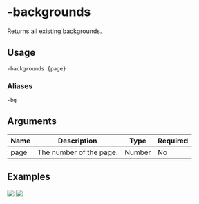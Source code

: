 # -backgrounds

Returns all existing backgrounds.

## Usage

```
-backgrounds {page}
```

### Aliases

```
-bg
```

## Arguments

| Name | Description             | Type   | Required |
| ---- | ----------------------- | ------ | -------- |
| page | The number of the page. | Number | No       |

## Examples

![](https://user-images.githubusercontent.com/111157596/234331363-6663a575-c110-42a1-96e9-6450492df32e.png#round)
![](https://user-images.githubusercontent.com/111157596/234331462-55468451-3dcd-4daa-9bd4-9b229f68b3dc.png#round)
